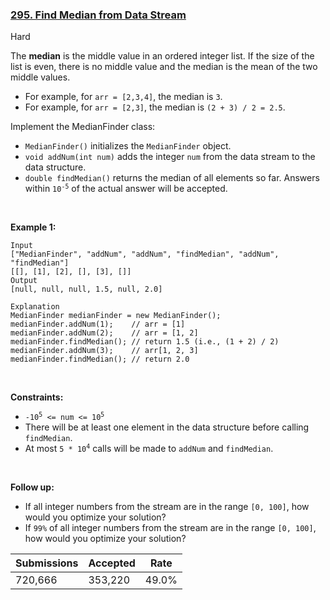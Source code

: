 ### [295. Find Median from Data Stream](https://leetcode.com/problems/find-median-from-data-stream/)

Hard

The __median__ is the middle value in an ordered integer list. If the size of the list is even, there is no middle value and the median is the mean of the two middle values.

*   For example, for `` arr = [2,3,4] ``, the median is `` 3 ``.
*   For example, for `` arr = [2,3] ``, the median is `` (2 + 3) / 2 = 2.5 ``.

Implement the MedianFinder class:

*   `` MedianFinder() `` initializes the `` MedianFinder `` object.
*   `` void addNum(int num) `` adds the integer `` num `` from the data stream to the data structure.
*   `` double findMedian() `` returns the median of all elements so far. Answers within <code>10<sup>-5</sup></code> of the actual answer will be accepted.

 

__Example 1:__

```
Input
["MedianFinder", "addNum", "addNum", "findMedian", "addNum", "findMedian"]
[[], [1], [2], [], [3], []]
Output
[null, null, null, 1.5, null, 2.0]

Explanation
MedianFinder medianFinder = new MedianFinder();
medianFinder.addNum(1);    // arr = [1]
medianFinder.addNum(2);    // arr = [1, 2]
medianFinder.findMedian(); // return 1.5 (i.e., (1 + 2) / 2)
medianFinder.addNum(3);    // arr[1, 2, 3]
medianFinder.findMedian(); // return 2.0
```

 

__Constraints:__

*   <code>-10<sup>5</sup> <= num <= 10<sup>5</sup></code>
*   There will be at least one element in the data structure before calling `` findMedian ``.
*   At most <code>5 * 10<sup>4</sup></code> calls will be made to `` addNum `` and `` findMedian ``.

 

__Follow up:__

*   If all integer numbers from the stream are in the range `` [0, 100] ``, how would you optimize your solution?
*   If `` 99% `` of all integer numbers from the stream are in the range `` [0, 100] ``, how would you optimize your solution?

| Submissions    | Accepted     | Rate   |
| -------------- | ------------ | ------ |
| 720,666 | 353,220 | 49.0% |